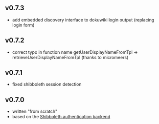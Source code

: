 ## v0.7.3

* add embedded discovery interface to dokuwiki login output (replacing login form)

## v0.7.2

* correct typo in function name getUserDisplayNameFromTpl -> retrieveUserDisplayNameFromTpl (thanks to micromeers)


## v0.7.1

* fixed shibboleth session detection


## v0.7.0

* written "from scratch"
* based on the [Shibboleth authentication backend](https://github.com/ivan-novakov/dokushib)

